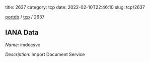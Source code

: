 title: 2637
category: tcp
date: 2022-02-10T22:46:10
slug: tcp/2637

[portdb](/) / [tcp](/category/tcp.html) / 2637


## IANA Data

_Name:_ imdocsvc

_Description:_ Import Document Service

